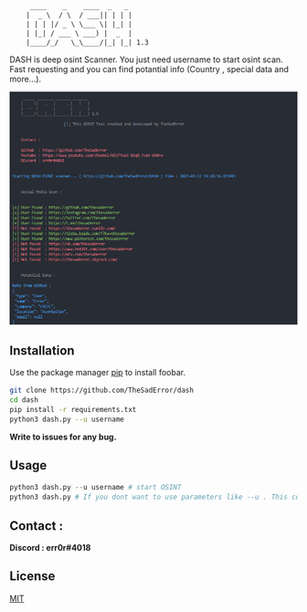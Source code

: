```
     ____    _    ____  _   _
    |  _ \  / \  / ___|| | | |
    | | | |/ _ \ \___ \| |_| |
    | |_| / ___ \ ___) |  _  |
    |____/_/   \_\____/|_| |_| 1.3
```
DASH is deep osint Scanner. You just need username to start osint scan. Fast requesting and you can find potantial info (Country , special data and more...). 

<div>
  <p align="center">
    <img src="sc2.png" width="800"> 
  </p>
</div>

## Installation

Use the package manager [pip](https://pip.pypa.io/en/stable/) to install foobar.

```bash
git clone https://github.com/TheSadError/dash
cd dash
pip install -r requirements.txt
python3 dash.py --u username
```
**Write to issues for any bug.**
## Usage

```python
python3 dash.py --u username # start OSINT
python3 dash.py # If you dont want to use parameters like --u . This command Will ask you username and It will start to scan... Good Luck
```
## Contact : 
**Discord : err0r#4018**

## License
[MIT](https://choosealicense.com/licenses/mit/)  
